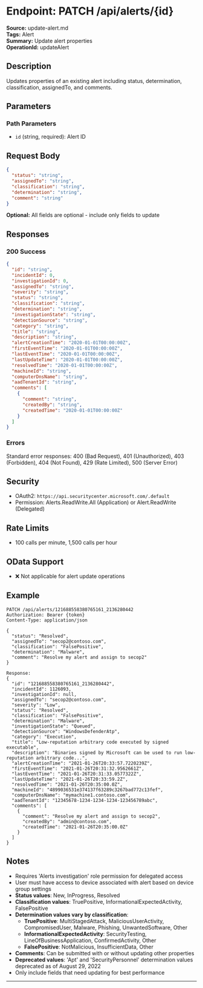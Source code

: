 # Endpoint: PATCH /api/alerts/{id}

**Source:** update-alert.md  
**Tags:** Alert  
**Summary:** Update alert properties  
**OperationId:** updateAlert

## Description
Updates properties of an existing alert including status, determination, classification, assignedTo, and comments.

## Parameters
### Path Parameters
- `id` (string, required): Alert ID

## Request Body
```json
{
  "status": "string",
  "assignedTo": "string",
  "classification": "string",
  "determination": "string",
  "comment": "string"
}
```
**Optional:** All fields are optional - include only fields to update

## Responses
### 200 Success
```json
{
  "id": "string",
  "incidentId": 0,
  "investigationId": 0,
  "assignedTo": "string",
  "severity": "string",
  "status": "string",
  "classification": "string",
  "determination": "string",
  "investigationState": "string",
  "detectionSource": "string",
  "category": "string",
  "title": "string",
  "description": "string",
  "alertCreationTime": "2020-01-01T00:00:00Z",
  "firstEventTime": "2020-01-01T00:00:00Z",
  "lastEventTime": "2020-01-01T00:00:00Z",
  "lastUpdateTime": "2020-01-01T00:00:00Z",
  "resolvedTime": "2020-01-01T00:00:00Z",
  "machineId": "string",
  "computerDnsName": "string",
  "aadTenantId": "string",
  "comments": [
    {
      "comment": "string",
      "createdBy": "string",
      "createdTime": "2020-01-01T00:00:00Z"
    }
  ]
}
```

### Errors
Standard error responses: 400 (Bad Request), 401 (Unauthorized), 403 (Forbidden), 404 (Not Found), 429 (Rate Limited), 500 (Server Error)

## Security
- OAuth2: `https://api.securitycenter.microsoft.com/.default`
- Permission: Alerts.ReadWrite.All (Application) or Alert.ReadWrite (Delegated)

## Rate Limits
- 100 calls per minute, 1,500 calls per hour

## OData Support
- ❌ Not applicable for alert update operations

## Example
```http
PATCH /api/alerts/121688558380765161_2136280442
Authorization: Bearer {token}
Content-Type: application/json

{
  "status": "Resolved",
  "assignedTo": "secop2@contoso.com",
  "classification": "FalsePositive",
  "determination": "Malware",
  "comment": "Resolve my alert and assign to secop2"
}

Response:
{
  "id": "121688558380765161_2136280442",
  "incidentId": 1126093,
  "investigationId": null,
  "assignedTo": "secop2@contoso.com",
  "severity": "Low",
  "status": "Resolved",
  "classification": "FalsePositive",
  "determination": "Malware",
  "investigationState": "Queued",
  "detectionSource": "WindowsDefenderAtp",
  "category": "Execution",
  "title": "Low-reputation arbitrary code executed by signed executable",
  "description": "Binaries signed by Microsoft can be used to run low-reputation arbitrary code...",
  "alertCreationTime": "2021-01-26T20:33:57.7220239Z",
  "firstEventTime": "2021-01-26T20:31:32.9562661Z",
  "lastEventTime": "2021-01-26T20:31:33.0577322Z",
  "lastUpdateTime": "2021-01-26T20:33:59.2Z",
  "resolvedTime": "2021-01-26T20:35:00.0Z",
  "machineId": "4899036531e374137f63289c3267bad772c13fef",
  "computerDnsName": "mymachine1.contoso.com",
  "aadTenantId": "12345678-1234-1234-1234-123456789abc",
  "comments": [
    {
      "comment": "Resolve my alert and assign to secop2",
      "createdBy": "admin@contoso.com",
      "createdTime": "2021-01-26T20:35:00.0Z"
    }
  ]
}
```

## Notes
- Requires 'Alerts investigation' role permission for delegated access
- User must have access to device associated with alert based on device group settings
- **Status values**: New, InProgress, Resolved
- **Classification values**: TruePositive, InformationalExpectedActivity, FalsePositive
- **Determination values vary by classification**:
  - **TruePositive**: MultiStagedAttack, MaliciousUserActivity, CompromisedUser, Malware, Phishing, UnwantedSoftware, Other
  - **InformationalExpectedActivity**: SecurityTesting, LineOfBusinessApplication, ConfirmedActivity, Other
  - **FalsePositive**: NotMalicious, InsufficientData, Other
- **Comments**: Can be submitted with or without updating other properties
- **Deprecated values**: 'Apt' and 'SecurityPersonnel' determination values deprecated as of August 29, 2022
- Only include fields that need updating for best performance

---
